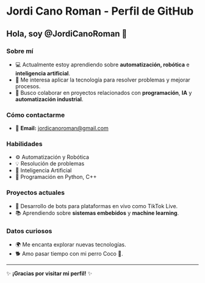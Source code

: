 # Jordi Cano Roman - Perfil de GitHub

## Hola, soy @JordiCanoRoman 👋

### Sobre mí
- 💻 Actualmente estoy aprendiendo sobre **automatización, robótica** e **inteligencia artificial**.
- 🎯 Me interesa aplicar la tecnología para resolver problemas y mejorar procesos.
- 🤝 Busco colaborar en proyectos relacionados con **programación**, **IA** y **automatización industrial**.


### Cómo contactarme
- 📧 **Email:** [jordicanoroman@gmail.com](mailto:jordicanoroman@gmail.com)



### Habilidades
- ⚙️ Automatización y Robótica
- 💡 Resolución de problemas
- 🧠 Inteligencia Artificial
- 📜 Programación en Python, C++

### Proyectos actuales
- 🔧 Desarrollo de bots para plataformas en vivo como TikTok Live.
- 📚 Aprendiendo sobre **sistemas embebidos** y **machine learning**.

### Datos curiosos
- 🌍 Me encanta explorar nuevas tecnologías.
- 🐕 Amo pasar tiempo con mi perro Coco 🐾.

---

✨ **¡Gracias por visitar mi perfil!** ✨
